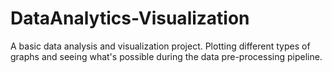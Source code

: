 # DataAnalytics-Visualization
A basic data analysis and visualization project.
Plotting different types of graphs and seeing what's possible during the data pre-processing pipeline.
